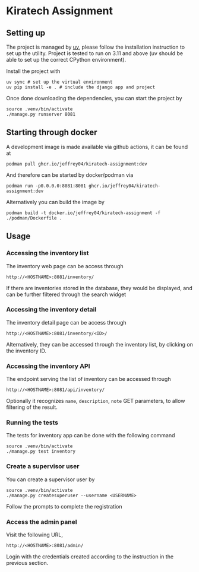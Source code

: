 # Kiratech Assignment

## Setting up

The project is managed by [uv](https://github.com/astral-sh/uv), please follow the installation instruction to set up the utility. Project is tested to run on 3.11 and above (uv should be able to set up the correct CPython environment).

Install the project with

```
uv sync # set up the virtual environment
uv pip install -e . # include the django app and project
```

Once done downloading the dependencies, you can start the project by

```
source .venv/bin/activate
./manage.py runserver 8081
```

## Starting through docker

A development image is made available via github actions, it can be found at

```
podman pull ghcr.io/jeffrey04/kiratech-assignment:dev
```

And therefore can be started by docker/podman via

```
podman run -p0.0.0.0:8081:8081 ghcr.io/jeffrey04/kiratech-assignment:dev
```

Alternatively you can build the image by

```
podman build -t docker.io/jeffrey04/kiratech-assignment -f ./podman/Dockerfile .
```

## Usage

### Accessing the inventory list

The inventory web page can be access through

```
http://<HOSTNAME>:8081/inventory/
```

If there are inventories stored in the database, they would be displayed, and can be further filtered through the
search widget


### Accessing the inventory detail


The inventory detail page can be access through

```
http://<HOSTNAME>:8081/inventory/<ID>/
```

Alternatively, they can be accessed through the inventory list, by clicking on the inventory ID.


### Accessing the inventory API

The endpoint serving the list of inventory can be accessed through

```
http://<HOSTNAME>:8081/api/inventory/
```

Optionally it recognizes `name`, `description`, `note` GET parameters, to allow filtering of the result.


### Running the tests

The tests for inventory app can be done with the following command

```
source .venv/bin/activate
./manage.py test inventory
```


### Create a supervisor user

You can create a supervisor user by

```
source .venv/bin/activate
./manage.py createsuperuser --username <USERNAME>
```

Follow the prompts to complete the registration

### Access the admin panel

Visit the following URL,

```
http://<HOSTNAME>:8081/admin/
```

Login with the credentials created according to the instruction in the previous section.